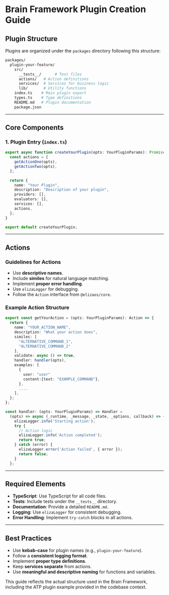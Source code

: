 # Brain Framework Plugin Creation Guide

## Plugin Structure

Plugins are organized under the `packages` directory following this structure:

```bash
packages/
  plugin-your-feature/
    src/
      __tests__/      # Test files
      actions/   # Action definitions
      services/  # Services for business logic
      lib/       # Utility functions
    index.ts    # Main plugin export
    types.ts    # Type definitions
    README.md   # Plugin documentation
    package.json
```

---

## Core Components

### 1. Plugin Entry (`index.ts`)

```typescript
export async function createYourPlugin(opts: YourPluginParams): Promise<Plugin> {
  const actions = [
    getActionOne(opts),
    getActionTwo(opts),
  ];

  return {
    name: "Your Plugin",
    description: "Description of your plugin",
    providers: [],
    evaluators: [],
    services: [],
    actions,
  };
}

export default createYourPlugin;
```

---

## Actions

### Guidelines for Actions

- Use **descriptive names**.
- Include **similes** for natural language matching.
- Implement **proper error handling**.
- Use `elizaLogger` for debugging.
- Follow the `Action` interface from `@elizaos/core`.

### Example Action Structure

```typescript
export const getYourAction = (opts: YourPluginParams): Action => {
  return {
    name: "YOUR_ACTION_NAME",
    description: "What your action does",
    similes: [
      "ALTERNATIVE_COMMAND_1",
      "ALTERNATIVE_COMMAND_2"
    ],
    validate: async () => true,
    handler: handler(opts),
    examples: [
      {
        user: "user"
        content:{text: "EXAMPLE_COMMAND"},
      },
      ....
    ],
  };
};

const handler: (opts: YourPluginParams) => Handler =
  (opts) => async (_runtime, _message, _state, _options, callback) => {
    elizaLogger.info('Starting action');
    try {
      // Action logic
      elizaLogger.info('Action completed');
      return true;
    } catch (error) {
      elizaLogger.error('Action failed', { error });
      return false;
    }
  };
```

---

## Required Elements

- **TypeScript**: Use TypeScript for all code files.
- **Tests**: Include tests under the `__tests__` directory.
- **Documentation**: Provide a detailed `README.md`.
- **Logging**: Use `elizaLogger` for consistent debugging.
- **Error Handling**: Implement `try-catch` blocks in all actions.

---

## Best Practices

- Use **kebab-case** for plugin names (e.g., `plugin-your-feature`).
- Follow a **consistent logging format**.
- Implement **proper type definitions**.
- Keep **services separate** from actions.
- Use **meaningful and descriptive naming** for functions and variables.

This guide reflects the actual structure used in the Brain Framework, including the ATP plugin example provided in the codebase context.
